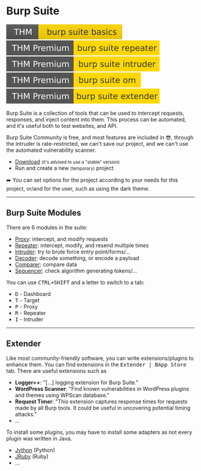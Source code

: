 # Burp Suite

[![burpsuitebasics](../../../../../_badges/thm/burpsuitebasics.svg)](https://tryhackme.com/room/burpsuitebasics)
[![burpsuiterepeater](../../../../../_badges/thmp/burpsuiterepeater.svg)](https://tryhackme.com/room/burpsuiterepeater)
[![burpsuiteintruder](../../../../../_badges/thmp/burpsuiteintruder.svg)](https://tryhackme.com/room/burpsuiteintruder)
[![burpsuiteom](../../../../../_badges/thmp/burpsuiteom.svg)](https://tryhackme.com/room/burpsuiteom)
[![burpsuiteextender](../../../../../_badges/thmp/burpsuiteextender.svg)](https://tryhackme.com/room/burpsuiteextender)

<div class="row row-cols-lg-2"><div>

Burp Suite is a collection of tools that can be used to intercept requests, responses, and inject content into them. This process can be automated, and it's useful both to test websites, and API.

Burp Suite Community is free, and most features are included in 😎, through the intruder is rate-restricted, we can't save our project, and we can't use the automated vulnerability scanner.

* [Download](https://portswigger.net/burp/releases#community) <small>(it's advised to use a "stable" version)</small>
* Run and create a new <small>(temporary)</small> project

➡️ You can set options for the project according to your needs for this project, or/and for the user, such as using the dark theme.
</div><div>

</div></div>

<hr class="sep-both">

## Burp Suite Modules

<div class="row row-cols-lg-2"><div>

There are 6 modules in the suite:

* [Proxy](modules/proxy.md): intercept, and modify requests
* [Repeater](modules/repeater.md): intercept, modify, and resend multiple times
* [Intruder](modules/intruder.md): try to brute force entry point/forms/...
* [Decoder](modules/decoder.md): decode something, or encode a payload
* [Comparer](modules/comparer.md): compare data
* [Sequencer](modules/sequencer.md): check algorithm generating tokens/...
</div><div>

You can use <kbd>CTRL+SHIFT</kbd> and a letter to switch to a tab:

* <kbd>D</kbd> - Dashboard
* <kbd>T</kbd> - Target
* <kbd>P</kbd> - Proxy
* <kbd>R</kbd> - Repeater
* <kbd>I</kbd> - Intruder
</div></div>

<hr class="sep-both">

## Extender

<div class="row row-cols-lg-2"><div>

Like most community-friendly software, you can write extensions/plugins to enhance them. You can find extensions in the <kbd>Extender | BApp Store</kbd> tab. There are useful extensions such as

* **Logger++**: "[...] logging extension for Burp Suite."
* **WordPress Scanner**: "Find known vulnerabilities in WordPress plugins and themes using WPScan database."
* **Request Timer**: "This extension captures response times for requests made by all Burp tools. It could be useful in uncovering potential timing attacks."
* ...
</div><div>

To install some plugins, you may have to install some adapters as not every plugin was written in Java.

* [Jython](https://github.com/jython/jython) (Python)
* [JRuby](https://github.com/jruby/jruby) (Ruby)
* ...
</div></div>